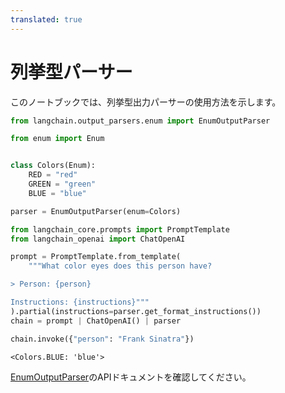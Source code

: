 ```yaml
---
translated: true
---
```


# 列挙型パーサー

このノートブックでは、列挙型出力パーサーの使用方法を示します。

```python
from langchain.output_parsers.enum import EnumOutputParser
```

```python
from enum import Enum


class Colors(Enum):
    RED = "red"
    GREEN = "green"
    BLUE = "blue"
```

```python
parser = EnumOutputParser(enum=Colors)
```

```python
from langchain_core.prompts import PromptTemplate
from langchain_openai import ChatOpenAI

prompt = PromptTemplate.from_template(
    """What color eyes does this person have?

> Person: {person}

Instructions: {instructions}"""
).partial(instructions=parser.get_format_instructions())
chain = prompt | ChatOpenAI() | parser
```

```python
chain.invoke({"person": "Frank Sinatra"})
```

```output
<Colors.BLUE: 'blue'>
```

[EnumOutputParser](https://api.python.langchain.com/en/latest/output_parsers/langchain.output_parsers.enum.EnumOutputParser.html#langchain.output_parsers.enum.EnumOutputParser)のAPIドキュメントを確認してください。
